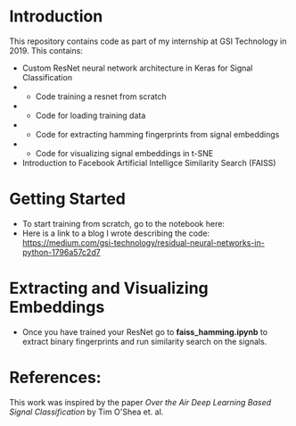 # Introduction
This repository contains code as part of my internship at GSI Technology in 2019. This contains:
* Custom ResNet neural network architecture in Keras for Signal Classification
* * Code training a resnet from scratch 
* * Code for loading training data
* * Code for extracting hamming fingerprints from signal embeddings
* * Code for visualizing signal embeddings in t-SNE
* Introduction to Facebook Artificial Intelligce Similarity Search (FAISS)

# Getting Started
* To start training from scratch, go to the notebook here:
* Here is a link to a blog I wrote describing the code: https://medium.com/gsi-technology/residual-neural-networks-in-python-1796a57c2d7

# Extracting and Visualizing Embeddings
* Once you have trained your ResNet go to **faiss_hamming.ipynb** to extract binary fingerprints and run similarity search on the signals.

# References:
This work was inspired by the paper *Over the Air Deep Learning Based Signal Classification* by Tim O'Shea et. al.
